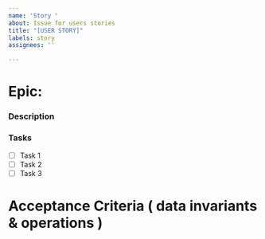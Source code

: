 ```yaml
---
name: 'Story '
about: Issue for users stories
title: "[USER STORY]"
labels: story
assignees: ''

---
```


# Epic:

### Description

### Tasks

- [ ] Task 1
- [ ] Task 2
- [ ] Task 3

# Acceptance Criteria ( data invariants & operations )
